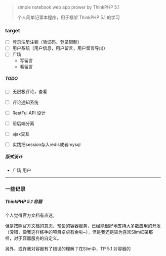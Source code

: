 >  simple notebook web app prower by ThinkPHP 5.1
>
> 个人简单记事本程序，用于框架 ThinkPHP 5.1 的学习





### target

- [ ] 登录注册注销（验证码，登录限制）
- [ ] 用户系统（用户信息，用户留言，用户留言导出）
- [ ] 广场
  * 写留言
  * 看留言

##### TODO 

- [ ] 无限极评论，查看

- [ ] 评论通知系统

- [ ] RestFul API 设计

- [ ] 前后端分离

- [ ] ajax交互

- [ ] 实践把session存入redis或者mysql



##### 版式设计

* 广场 用户



***



### 一些记录

##### ThinkPHP 5.1 容器

个人觉得官方文档有点迷。

但是按照官方文档的意思，预设的容器服务，已经能很好地支持大多数应用的开发（没错，像我这样练手的项目卓卓有余啦~），但是我还是较为喜欢Slim框架那样，对于容器服务的自定义。

另外，或许我对容器有了错误的理解？在Slim中，TP 5.1 对容器的